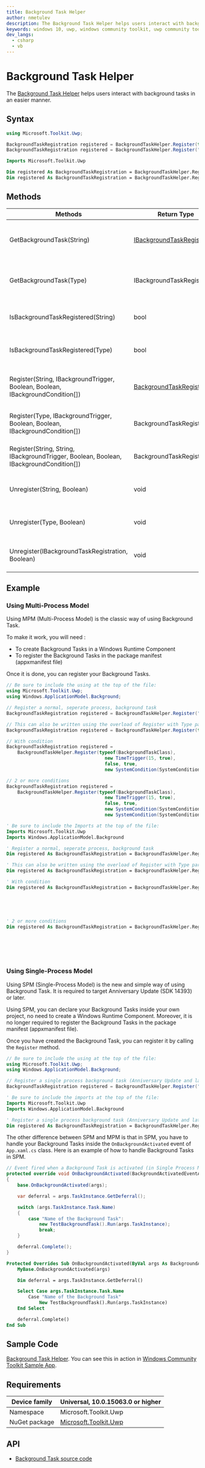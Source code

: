 ```yaml
---
title: Background Task Helper
author: nmetulev
description: The Background Task Helper helps users interact with background tasks in an easier manner. 
keywords: windows 10, uwp, windows community toolkit, uwp community toolkit, uwp toolkit, Background Task Helper
dev_langs:
  - csharp
  - vb
---
```


# Background Task Helper

The [Background Task Helper](https://docs.microsoft.com/dotnet/api/microsoft.toolkit.uwp.helpers.backgroundtaskhelper) helps users interact with background tasks in an easier manner. 

## Syntax

```csharp
using Microsoft.Toolkit.Uwp;

BackgroundTaskRegistration registered = BackgroundTaskHelper.Register(typeof(BackgroundTaskClass), new TimeTrigger(15, true));
BackgroundTaskRegistration registered = BackgroundTaskHelper.Register("TaskName", "TaskEntryPoint", new TimeTrigger(15, true));
```
```vb
Imports Microsoft.Toolkit.Uwp

Dim registered As BackgroundTaskRegistration = BackgroundTaskHelper.Register(GetType(BackgroundTaskClass), New TimeTrigger(15, True))
Dim registered As BackgroundTaskRegistration = BackgroundTaskHelper.Register("TaskName", "TaskEntryPoint", New TimeTrigger(15, True))
```

## Methods

| Methods | Return Type | Description |
| -- | -- | -- |
| GetBackgroundTask(String) | [IBackgroundTaskRegistration](https://docs.microsoft.com/uwp/api/Windows.ApplicationModel.Background.IBackgroundTaskRegistration) | Get the registered background task of the given type |
| GetBackgroundTask(Type) | IBackgroundTaskRegistration | Get the registered background task of the given type |
| IsBackgroundTaskRegistered(String) | bool | Check if a background task is registered |
| IsBackgroundTaskRegistered(Type) | bool | Check if a background task is registered |
| Register(String, IBackgroundTrigger, Boolean, Boolean, IBackgroundCondition[]) | [BackgroundTaskRegistration](https://docs.microsoft.com/uwp/api/Windows.ApplicationModel.Background.BackgroundTaskRegistration) | Registers under the Single Process Model |
| Register(Type, IBackgroundTrigger, Boolean, Boolean, IBackgroundCondition[]) | BackgroundTaskRegistration | Register a background task with conditions |
| Register(String, String, IBackgroundTrigger, Boolean, Boolean, IBackgroundCondition[]) | BackgroundTaskRegistration | Register a background task with conditions |
| Unregister(String, Boolean) | void | Unregister a background task |
| Unregister(Type, Boolean) | void | Unregister a background task |
| Unregister(IBackgroundTaskRegistration, Boolean) | void | Unregister a background task |

## Example

### Using Multi-Process Model

Using MPM (Multi-Process Model) is the classic way of using Background Task.

To make it work, you will need :

* To create Background Tasks in a Windows Runtime Component
* To register the Background Tasks in the package manifest (appxmanifest file)

Once it is done, you can register your Background Tasks.

```csharp
// Be sure to include the using at the top of the file:
using Microsoft.Toolkit.Uwp;
using Windows.ApplicationModel.Background;

// Register a normal, seperate process, background task
BackgroundTaskRegistration registered = BackgroundTaskHelper.Register("TaskName", "TaskEntryPoint", new TimeTrigger(15, true));

// This can also be written using the overload of Register with Type parameter.
BackgroundTaskRegistration registered = BackgroundTaskHelper.Register(typeof(BackgroundTaskClass), new TimeTrigger(15, true));

// With condition
BackgroundTaskRegistration registered = 
    BackgroundTaskHelper.Register(typeof(BackgroundTaskClass), 
                                    new TimeTrigger(15, true), 
                                    false, true, 
                                    new SystemCondition(SystemConditionType.InternetAvailable));

// 2 or more conditions
BackgroundTaskRegistration registered = 
    BackgroundTaskHelper.Register(typeof(BackgroundTaskClass), 
                                    new TimeTrigger(15, true), 
                                    false, true, 
                                    new SystemCondition(SystemConditionType.InternetAvailable), 
                                    new SystemCondition(SystemConditionType.UserPresent));
```
```vb
' Be sure to include the Imports at the top of the file:
Imports Microsoft.Toolkit.Uwp
Imports Windows.ApplicationModel.Background

' Register a normal, seperate process, background task
Dim registered As BackgroundTaskRegistration = BackgroundTaskHelper.Register("TaskName", "TaskEntryPoint", New TimeTrigger(15, True))

' This can also be written using the overload of Register with Type parameter.
Dim registered As BackgroundTaskRegistration = BackgroundTaskHelper.Register(GetType(BackgroundTaskClass), New TimeTrigger(15, True))

' With condition
Dim registered As BackgroundTaskRegistration = BackgroundTaskHelper.Register(GetType(BackgroundTaskClass),
                                                                             New TimeTrigger(15, True),
                                                                             False,
                                                                             True,
                                                                             New SystemCondition(SystemConditionType.InternetAvailable))

' 2 or more conditions
Dim registered As BackgroundTaskRegistration = BackgroundTaskHelper.Register(GetType(BackgroundTaskClass),
                                                                             New TimeTrigger(15, True),
                                                                             False,
                                                                             True,
                                                                             New SystemCondition(SystemConditionType.InternetAvailable),
                                                                             New SystemCondition(SystemConditionType.UserPresent))
```

### Using Single-Process Model

Using SPM (Single-Process Model) is the new and simple way of using Background Task.
It is required to target Anniversary Update (SDK 14393) or later.

Using SPM, you can declare your Background Tasks inside your own project, no need to create a Windows Runtime Component.
Moreover, it is no longer required to register the Background Tasks in the package manifest (appxmanifest file).

Once you have created the Background Task, you can register it by calling the `Register` method.

```csharp
// Be sure to include the using at the top of the file:
using Microsoft.Toolkit.Uwp;
using Windows.ApplicationModel.Background;

// Register a single process background task (Anniversary Update and later ONLY)
BackgroundTaskRegistration registered = BackgroundTaskHelper.Register("Name of the Background Task", new TimeTrigger(15, true));
```
```vb
' Be sure to include the imports at the top of the file:
Imports Microsoft.Toolkit.Uwp
Imports Windows.ApplicationModel.Background

' Register a single process background task (Anniversary Update and later ONLY)
Dim registered As BackgroundTaskRegistration = BackgroundTaskHelper.Register("Name of the Background Task", New TimeTrigger(15, True))
```

The other difference between SPM and MPM is that in SPM, you have to handle your Background Tasks inside the `OnBackgroundActivated` event of `App.xaml.cs` class.
Here is an example of how to handle Background Tasks in SPM.

```csharp
// Event fired when a Background Task is activated (in Single Process Model)
protected override void OnBackgroundActivated(BackgroundActivatedEventArgs args)
{
    base.OnBackgroundActivated(args);

    var deferral = args.TaskInstance.GetDeferral();

    switch (args.TaskInstance.Task.Name)
    {
        case "Name of the Background Task":
            new TestBackgroundTask().Run(args.TaskInstance);
            break;
    }

    deferral.Complete();
}
```
```vb
Protected Overrides Sub OnBackgroundActivated(ByVal args As BackgroundActivatedEventArgs)
    MyBase.OnBackgroundActivated(args)

    Dim deferral = args.TaskInstance.GetDeferral()

    Select Case args.TaskInstance.Task.Name
        Case "Name of the Background Task"
            New TestBackgroundTask().Run(args.TaskInstance)
    End Select

    deferral.Complete()
End Sub
```

## Sample Code

[Background Task Helper](https://github.com/Microsoft/WindowsCommunityToolkit//tree/master/Microsoft.Toolkit.Uwp.SampleApp/SamplePages/BackgroundTaskHelper). You can see this in action in [Windows Community Toolkit Sample App](https://www.microsoft.com/store/apps/9NBLGGH4TLCQ).

## Requirements

| Device family | Universal, 10.0.15063.0 or higher |
| --- | --- |
| Namespace | Microsoft.Toolkit.Uwp |
| NuGet package | [Microsoft.Toolkit.Uwp](https://www.nuget.org/packages/Microsoft.Toolkit.Uwp/) |

## API

* [Background Task source code](https://github.com/Microsoft/WindowsCommunityToolkit//blob/master/Microsoft.Toolkit.Uwp/Helpers/BackgroundTaskHelper.cs)
